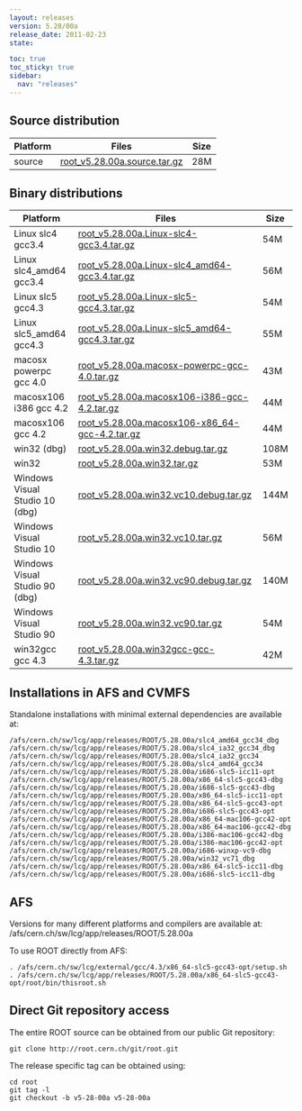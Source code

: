 ```yaml
---
layout: releases
version: 5.28/00a
release_date: 2011-02-23
state:

toc: true
toc_sticky: true
sidebar:
  nav: "releases"
---
```



## Source distribution

| Platform       | Files | Size |
|-----------|-------|-----|
| source | [root_v5.28.00a.source.tar.gz](https://root.cern.ch/download/root_v5.28.00a.source.tar.gz) |  28M |


## Binary distributions

| Platform       | Files | Size |
|-----------|-------|-----|
| Linux slc4 gcc3.4 | [root_v5.28.00a.Linux-slc4-gcc3.4.tar.gz](https://root.cern.ch/download/root_v5.28.00a.Linux-slc4-gcc3.4.tar.gz) |  54M |
| Linux slc4_amd64 gcc3.4 | [root_v5.28.00a.Linux-slc4_amd64-gcc3.4.tar.gz](https://root.cern.ch/download/root_v5.28.00a.Linux-slc4_amd64-gcc3.4.tar.gz) |  56M |
| Linux slc5 gcc4.3 | [root_v5.28.00a.Linux-slc5-gcc4.3.tar.gz](https://root.cern.ch/download/root_v5.28.00a.Linux-slc5-gcc4.3.tar.gz) |  54M |
| Linux slc5_amd64 gcc4.3 | [root_v5.28.00a.Linux-slc5_amd64-gcc4.3.tar.gz](https://root.cern.ch/download/root_v5.28.00a.Linux-slc5_amd64-gcc4.3.tar.gz) |  55M |
| macosx powerpc gcc 4.0 | [root_v5.28.00a.macosx-powerpc-gcc-4.0.tar.gz](https://root.cern.ch/download/root_v5.28.00a.macosx-powerpc-gcc-4.0.tar.gz) |  43M |
| macosx106 i386 gcc 4.2 | [root_v5.28.00a.macosx106-i386-gcc-4.2.tar.gz](https://root.cern.ch/download/root_v5.28.00a.macosx106-i386-gcc-4.2.tar.gz) |  44M |
| macosx106 gcc 4.2 | [root_v5.28.00a.macosx106-x86_64-gcc-4.2.tar.gz](https://root.cern.ch/download/root_v5.28.00a.macosx106-x86_64-gcc-4.2.tar.gz) |  44M |
| win32 (dbg) | [root_v5.28.00a.win32.debug.tar.gz](https://root.cern.ch/download/root_v5.28.00a.win32.debug.tar.gz) | 108M |
| win32 | [root_v5.28.00a.win32.tar.gz](https://root.cern.ch/download/root_v5.28.00a.win32.tar.gz) |  53M |
| Windows Visual Studio 10 (dbg) | [root_v5.28.00a.win32.vc10.debug.tar.gz](https://root.cern.ch/download/root_v5.28.00a.win32.vc10.debug.tar.gz) | 144M |
| Windows Visual Studio 10 | [root_v5.28.00a.win32.vc10.tar.gz](https://root.cern.ch/download/root_v5.28.00a.win32.vc10.tar.gz) |  56M |
| Windows Visual Studio 90 (dbg) | [root_v5.28.00a.win32.vc90.debug.tar.gz](https://root.cern.ch/download/root_v5.28.00a.win32.vc90.debug.tar.gz) | 140M |
| Windows Visual Studio 90 | [root_v5.28.00a.win32.vc90.tar.gz](https://root.cern.ch/download/root_v5.28.00a.win32.vc90.tar.gz) |  54M |
| win32gcc gcc 4.3 | [root_v5.28.00a.win32gcc-gcc-4.3.tar.gz](https://root.cern.ch/download/root_v5.28.00a.win32gcc-gcc-4.3.tar.gz) |  42M |



## Installations in AFS and CVMFS
Standalone installations with minimal external dependencies are available at:
~~~
/afs/cern.ch/sw/lcg/app/releases/ROOT/5.28.00a/slc4_amd64_gcc34_dbg
/afs/cern.ch/sw/lcg/app/releases/ROOT/5.28.00a/slc4_ia32_gcc34_dbg
/afs/cern.ch/sw/lcg/app/releases/ROOT/5.28.00a/slc4_ia32_gcc34
/afs/cern.ch/sw/lcg/app/releases/ROOT/5.28.00a/slc4_amd64_gcc34
/afs/cern.ch/sw/lcg/app/releases/ROOT/5.28.00a/i686-slc5-icc11-opt
/afs/cern.ch/sw/lcg/app/releases/ROOT/5.28.00a/x86_64-slc5-gcc43-dbg
/afs/cern.ch/sw/lcg/app/releases/ROOT/5.28.00a/i686-slc5-gcc43-dbg
/afs/cern.ch/sw/lcg/app/releases/ROOT/5.28.00a/x86_64-slc5-icc11-opt
/afs/cern.ch/sw/lcg/app/releases/ROOT/5.28.00a/x86_64-slc5-gcc43-opt
/afs/cern.ch/sw/lcg/app/releases/ROOT/5.28.00a/i686-slc5-gcc43-opt
/afs/cern.ch/sw/lcg/app/releases/ROOT/5.28.00a/x86_64-mac106-gcc42-opt
/afs/cern.ch/sw/lcg/app/releases/ROOT/5.28.00a/x86_64-mac106-gcc42-dbg
/afs/cern.ch/sw/lcg/app/releases/ROOT/5.28.00a/i386-mac106-gcc42-dbg
/afs/cern.ch/sw/lcg/app/releases/ROOT/5.28.00a/i386-mac106-gcc42-opt
/afs/cern.ch/sw/lcg/app/releases/ROOT/5.28.00a/i686-winxp-vc9-dbg
/afs/cern.ch/sw/lcg/app/releases/ROOT/5.28.00a/win32_vc71_dbg
/afs/cern.ch/sw/lcg/app/releases/ROOT/5.28.00a/x86_64-slc5-icc11-dbg
/afs/cern.ch/sw/lcg/app/releases/ROOT/5.28.00a/i686-slc5-icc11-dbg
~~~

## AFS
Versions for many different platforms and compilers are available at:
/afs/cern.ch/sw/lcg/app/releases/ROOT/5.28.00a

To use ROOT directly from AFS:
~~~
. /afs/cern.ch/sw/lcg/external/gcc/4.3/x86_64-slc5-gcc43-opt/setup.sh
. /afs/cern.ch/sw/lcg/app/releases/ROOT/5.28.00a/x86_64-slc5-gcc43-opt/root/bin/thisroot.sh
~~~

## Direct Git repository access
The entire ROOT source can be obtained from our public Git repository:

~~~
git clone http://root.cern.ch/git/root.git
~~~
The release specific tag can be obtained using:
~~~
cd root
git tag -l
git checkout -b v5-28-00a v5-28-00a
~~~
